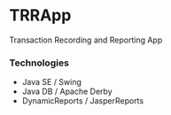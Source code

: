 # TRRApp

Transaction Recording and Reporting App

### Technologies
* Java SE / Swing
* Java DB / Apache Derby
* DynamicReports / JasperReports
